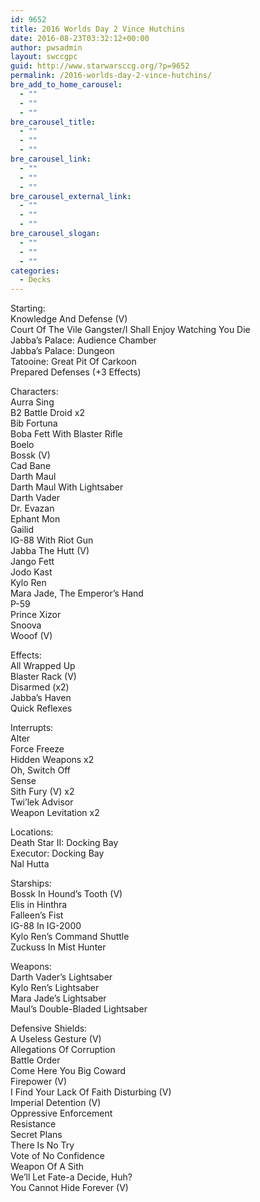 ```yaml
---
id: 9652
title: 2016 Worlds Day 2 Vince Hutchins
date: 2016-08-23T03:32:12+00:00
author: pwsadmin
layout: swccgpc
guid: http://www.starwarsccg.org/?p=9652
permalink: /2016-worlds-day-2-vince-hutchins/
bre_add_to_home_carousel:
  - ""
  - ""
  - ""
bre_carousel_title:
  - ""
  - ""
  - ""
bre_carousel_link:
  - ""
  - ""
  - ""
bre_carousel_external_link:
  - ""
  - ""
  - ""
bre_carousel_slogan:
  - ""
  - ""
  - ""
categories:
  - Decks
---
```

Starting:  
Knowledge And Defense (V)  
Court Of The Vile Gangster/I Shall Enjoy Watching You Die  
Jabba&#8217;s Palace: Audience Chamber  
Jabba&#8217;s Palace: Dungeon  
Tatooine: Great Pit Of Carkoon  
Prepared Defenses (+3 Effects)

Characters:  
Aurra Sing  
B2 Battle Droid x2  
Bib Fortuna  
Boba Fett With Blaster Rifle  
Boelo  
Bossk (V)  
Cad Bane  
Darth Maul  
Darth Maul With Lightsaber  
Darth Vader  
Dr. Evazan  
Ephant Mon  
Gailid  
IG-88 With Riot Gun  
Jabba The Hutt (V)  
Jango Fett  
Jodo Kast  
Kylo Ren  
Mara Jade, The Emperor&#8217;s Hand  
P-59  
Prince Xizor  
Snoova  
Wooof (V)

Effects:  
All Wrapped Up  
Blaster Rack (V)  
Disarmed (x2)  
Jabba&#8217;s Haven  
Quick Reflexes

Interrupts:  
Alter  
Force Freeze  
Hidden Weapons x2  
Oh, Switch Off  
Sense  
Sith Fury (V) x2  
Twi&#8217;lek Advisor  
Weapon Levitation x2

Locations:  
Death Star II: Docking Bay  
Executor: Docking Bay  
Nal Hutta

Starships:  
Bossk In Hound&#8217;s Tooth (V)  
Elis in Hinthra  
Falleen&#8217;s Fist  
IG-88 In IG-2000  
Kylo Ren&#8217;s Command Shuttle  
Zuckuss In Mist Hunter

Weapons:  
Darth Vader&#8217;s Lightsaber  
Kylo Ren&#8217;s Lightsaber  
Mara Jade&#8217;s Lightsaber  
Maul&#8217;s Double-Bladed Lightsaber

Defensive Shields:  
A Useless Gesture (V)  
Allegations Of Corruption  
Battle Order  
Come Here You Big Coward  
Firepower (V)  
I Find Your Lack Of Faith Disturbing (V)  
Imperial Detention (V)  
Oppressive Enforcement  
Resistance  
Secret Plans  
There Is No Try  
Vote of No Confidence  
Weapon Of A Sith  
We&#8217;ll Let Fate-a Decide, Huh?  
You Cannot Hide Forever (V)